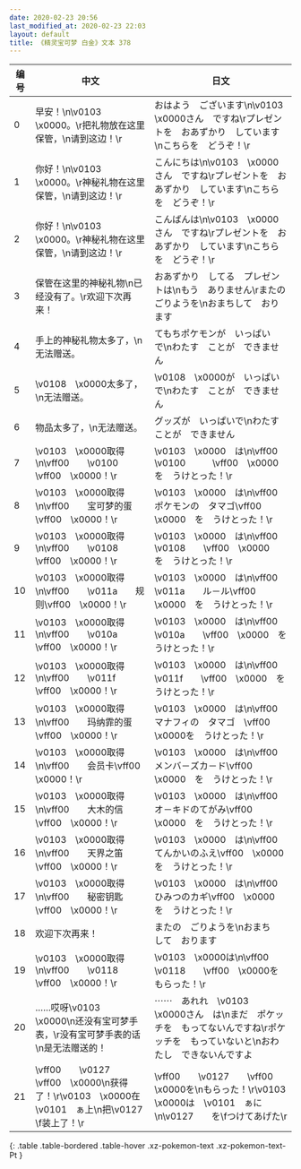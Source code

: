 ```yaml
---
date: 2020-02-23 20:56
last_modified_at: 2020-02-23 22:03
layout: default
title: 《精灵宝可梦 白金》文本 378
---
```

| 编号 | 中文 | 日文 |
| ---- | ---- | ---- |
| 0 | 早安！\n\v0103　\x0000。\r把礼物放在这里保管，\n请到这边！\r | おはよう　ございます\n\v0103　\x0000さん　ですね\rプレゼントを　おあずかり　しています\nこちらを　どうぞ！\r |
| 1 | 你好！\n\v0103　\x0000。\r神秘礼物在这里保管，\n请到这边！\r | こんにちは\n\v0103　\x0000さん　ですね\rプレゼントを　おあずかり　しています\nこちらを　どうぞ！\r |
| 2 | 你好！\n\v0103　\x0000。\r神秘礼物在这里保管，\n请到这边！\r | こんばんは\n\v0103　\x0000さん　ですね\rプレゼントを　おあずかり　しています\nこちらを　どうぞ！\r |
| 3 | 保管在这里的神秘礼物\n已经没有了。\r欢迎下次再来！ | おあずかり　してる　プレゼントは\nもう　ありません\rまたの　ごりようを\nおまちして　おります |
| 4 | 手上的神秘礼物太多了，\n无法赠送。 | てもちポケモンが　いっぱい　で\nわたす　ことが　できません |
| 5 | \v0108　\x0000太多了，\n无法赠送。 | \v0108　\x0000が　いっぱいで\nわたす　ことが　できません |
| 6 | 物品太多了，\n无法赠送。 | グッズが　いっぱいで\nわたす　ことが　できません |
| 7 | \v0103　\x0000取得\n\vff00　　\v0100　　\vff00　\x0000！\r | \v0103　\x0000　は\n\vff00　　\v0100　　　\vff00　\x0000を　うけとった！\r |
| 8 | \v0103　\x0000取得\n\vff00　　宝可梦的蛋\vff00　\x0000！\r | \v0103　\x0000　は\n\vff00　　ポケモンの　タマゴ\vff00　\x0000　を　うけとった！\r |
| 9 | \v0103　\x0000取得\n\vff00　　\v0108　　\vff00　\x0000！\r | \v0103　\x0000　は\n\vff00　　\v0108　　\vff00　\x0000　を　うけとった！\r |
| 10 | \v0103　\x0000取得\n\vff00　　\v011a　　规则\vff00　\x0000！\r | \v0103　\x0000　は\n\vff00　　\v011a　　ル－ル\vff00　\x0000　を　うけとった！\r |
| 11 | \v0103　\x0000取得\n\vff00　　\v010a　　\vff00　\x0000！\r | \v0103　\x0000　は\n\vff00　　\v010a　　\vff00　\x0000　を　うけとった！\r |
| 12 | \v0103　\x0000取得\n\vff00　　\v011f　　\vff00　\x0000！\r | \v0103　\x0000　は\n\vff00　　\v011f　　\vff00　\x0000　を　うけとった！\r |
| 13 | \v0103　\x0000取得\n\vff00　　玛纳霏的蛋\vff00　\x0000！\r | \v0103　\x0000　は\n\vff00　　マナフィの　タマゴ　\vff00　\x0000を　うけとった！\r |
| 14 | \v0103　\x0000取得\n\vff00　　会员卡\vff00　\x0000！\r | \v0103　\x0000　は\n\vff00　　メンバ－ズカ－ド\vff00　\x0000　を　うけとった！\r |
| 15 | \v0103　\x0000取得\n\vff00　　大木的信\vff00　\x0000！\r | \v0103　\x0000　は\n\vff00　　オ－キドのてがみ\vff00　\x0000　を　うけとった！\r |
| 16 | \v0103　\x0000取得\n\vff00　　天界之笛\vff00　\x0000！\r | \v0103　\x0000　は\n\vff00　　てんかいのふえ\vff00　\x0000　を　うけとった！\r |
| 17 | \v0103　\x0000取得\n\vff00　　秘密钥匙\vff00　\x0000！\r | \v0103　\x0000　は\n\vff00　　ひみつのカギ\vff00　\x0000　を　うけとった！\r |
| 18 | 欢迎下次再来！ | またの　ごりようを\nおまち　して　おります |
| 19 | \v0103　\x0000取得\n\vff00　　\v0118　　\vff00　\x0000！\r | \v0103　\x0000は\n\vff00　　\v0118　　\vff00　\x0000を　もらった！\r |
| 20 | ……哎呀\v0103　\x0000\n还没有宝可梦手表，\r没有宝可梦手表的话\n是无法赠送的！ | ⋯⋯　あれれ　\v0103　\x0000さん　は\nまだ　ポケッチを　もってないんですね\rポケッチを　もっていないと\nおわたし　できないんですよ |
| 21 | \vff00　　\v0127　　\vff00　\x0000\n获得了！\r\v0103　\x0000在\v0101　ぁ上\n把\v0127　　\f装上了！\r | \vff00　　\v0127　　\vff00　\x0000を\nもらった！\r\v0103　\x0000は　\v0101　ぁに\n\v0127　　を\fつけてあげた\r |
{: .table .table-bordered .table-hover .xz-pokemon-text .xz-pokemon-text-Pt }